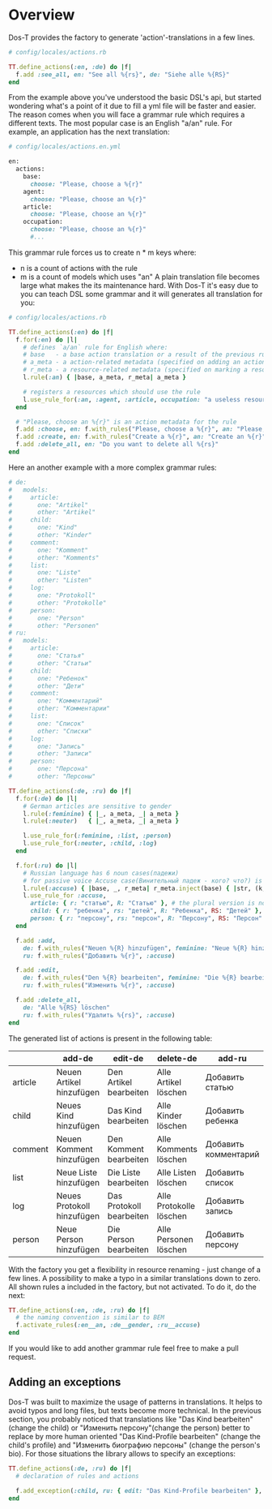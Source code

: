 # Overview

Dos-T provides the factory to generate 'action'-translations in a few lines.

```ruby
# config/locales/actions.rb

TT.define_actions(:en, :de) do |f|
  f.add :see_all, en: "See all %{rs}", de: "Siehe alle %{RS}"
end
```

From the example above you've understood the basic DSL's api, but started wondering what's a point of it due to fill
a yml file will be faster and easier. The reason comes when you will face a grammar rule which requires a different
texts. The most popular case is an English "a/an" rule. For example, an application has the next translation:

```ruby
# config/locales/actions.en.yml

en:
  actions:
    base:
      choose: "Please, choose a %{r}"
    agent:
      choose: "Please, choose an %{r}"
    article:
      choose: "Please, choose an %{r}"
    occupation:
      choose: "Please, choose an %{r}"
      #...
```

This grammar rule forces us to create n * m keys where:
- n is a count of actions with the rule
- m is a count of models which uses "an"
A plain translation file becomes large what makes the its maintenance hard. With Dos-T it's easy due to you
can teach DSL some grammar and it will generates all translation for you:

```ruby
# config/locales/actions.rb

TT.define_actions(:en) do |f|
  f.for(:en) do |l|
    # defines `a/an` rule for English where:
    # base   - a base action translation or a result of the previous rule processing
    # a_meta - a action-related metadata (specified on adding an action)
    # r_meta - a resource-related metadata (specified on marking a resource to use a rule)
    l.rule(:an) { |base, a_meta, r_meta| a_meta }

    # registers a resources which should use the rule
    l.use_rule_for(:an, :agent, :article, occupation: "a useless resource (`occupation`) metadata for the `an` rule")
  end

  # "Please, choose an %{r}" is an action metadata for the rule
  f.add :choose, en: f.with_rules("Please, choose a %{r}", an: "Please, choose an %{r}")
  f.add :create, en: f.with_rules("Create a %{r}", an: "Create an %{r}")
  f.add :delete_all, en: "Do you want to delete all %{rs}"
end
```

Here an another example with a more complex grammar rules:

```ruby
# de:
#   models:
#     article:
#       one: "Artikel"
#       other: "Artikel"
#     child:
#       one: "Kind"
#       other: "Kinder"
#     comment:
#       one: "Komment"
#       other: "Komments"
#     list:
#       one: "Liste"
#       other: "Listen"
#     log:
#       one: "Protokoll"
#       other: "Protokolle"
#     person:
#       one: "Person"
#       other: "Personen"
# ru:
#   models:
#     article:
#       one: "Статья"
#       other: "Статьи"
#     child:
#       one: "Ребенок"
#       other: "Дети"
#     comment:
#       one: "Комментарий"
#       other: "Комментарии"
#     list:
#       one: "Список"
#       other: "Списки"
#     log:
#       one: "Запись"
#       other: "Записи"
#     person:
#       one: "Персона"
#       other: "Персоны"

TT.define_actions(:de, :ru) do |f|
  f.for(:de) do |l|
    # German articles are sensitive to gender
    l.rule(:feminine) { |_, a_meta, _| a_meta }
    l.rule(:neuter)   { |_, a_meta, _| a_meta }

    l.use_rule_for(:feminine, :list, :person)
    l.use_rule_for(:neuter, :child, :log)
  end

  f.for(:ru) do |l|
    # Russian language has 6 noun cases(падежи)
    # for passive voice Accuse case(Винительный падеж - кого? что?) is used
    l.rule(:accuse) { |base, _, r_meta| r_meta.inject(base) { |str, (k, v)| str.gsub("%{#{ k }}", v) } }
    l.use_rule_for :accuse,
      article: { r: "статью", R: "Статью" }, # the plural version is not changing
      child: { r: "ребенка", rs: "детей", R: "Ребенка", RS: "Детей" },
      person: { r: "персону", rs: "персон", R: "Персону", RS: "Персон" }
  end

  f.add :add,
    de: f.with_rules("Neuen %{R} hinzufügen", feminine: "Neue %{R} hinzufügen", neuter: "Neues %{R} hinzufügen"),
    ru: f.with_rules("Добавить %{r}", :accuse)

  f.add :edit,
    de: f.with_rules("Den %{R} bearbeiten", feminine: "Die %{R} bearbeiten", neuter: "Das %{R} bearbeiten"),
    ru: f.with_rules("Изменить %{r}", :accuse)

  f.add :delete_all,
    de: "Alle %{RS} löschen"
    ru: f.with_rules("Удалить %{rs}", :accuse)
end
```

The generated list of actions is present in the following table:

||add-de|edit-de|delete-de|add-ru|edit-ru|delete-ru|
|---|---|---|---|---|---|---|
|article|Neuen Artikel hinzufügen|Den Artikel bearbeiten|Alle Artikel löschen|Добавить статью|Изменить статью|Удалить статьи|
|child|Neues Kind hinzufügen|Das Kind bearbeiten|Alle Kinder löschen|Добавить ребенка|Изменить ребенка|Удалить детей|
|comment|Neuen Komment hinzufügen|Den Komment bearbeiten|Alle Komments löschen|Добавить комментарий|Изменить комментарий|Удалить комментарии|
|list|Neue Liste hinzufügen|Die Liste bearbeiten|Alle Listen löschen|Добавить список|Изменить список|Удалить списки|
|log|Neues Protokoll hinzufügen|Das Protokoll bearbeiten|Alle Protokolle löschen|Добавить запись|Изменить запись|Удалить записи|
|person|Neue Person hinzufügen|Die Person bearbeiten|Alle Personen löschen|Добавить персону|Изменить персону|Удалить персону|

With the factory you get a flexibility in resource renaming - just change of a few lines. A possibility to make a typo
in a similar translations down to zero. All shown rules a included in the factory, but not activated.
To do it, do the next:

```ruby
TT.define_actions(:en, :de, :ru) do |f|
  # the naming convention is similar to BEM
  f.activate_rules(:en__an, :de__gender, :ru__accuse)
end
```

If you would like to add another grammar rule feel free to make a pull request.

## Adding an exceptions

Dos-T was built to maximize the usage of patterns in translations. It helps to avoid typos and long files, but texts
become more technical. In the previous section, you probably noticed that translations like "Das Kind bearbeiten"
(change the child) or "Изменить персону"(change the person) better to replace by more human oriented
"Das Kind-Profile bearbeiten" (change the child's profile) and "Изменить биографию персоны" (change the person's bio).
For those situations the library allows to specify an exceptions:

```ruby
TT.define_actions(:de, :ru) do |f|
  # declaration of rules and actions

  f.add_exception(:child, ru: { edit: "Das Kind-Profile bearbeiten" }, de: { edit: "Изменить профиль ребенка" })
end
```
